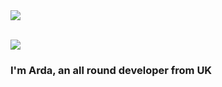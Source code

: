 <!--
**ArdaBalkir/ArdaBalkir** is a ✨ _special_ ✨ repository because its `README.md` (this file) appears on your GitHub profile.

Here are some ideas to get you started:

- 🔭 I’m currently working on ...
- 🌱 I’m currently learning ...
- 👯 I’m looking to collaborate on ...
- 🤔 I’m looking for help with ...
- 💬 Ask me about ...
- 📫 How to reach me: ...
- 😄 Pronouns: ...
- ⚡ Fun fact: ...
-->

<div align="left">
<img src="https://komarev.com/ghpvc/?username=ArdaBalkir&color=dc143c" align="center" />
</div>
<br>
<p>
<a href="https://www.linkedin.com/in/arda-balkir-63b26b1b8/"><img src="https://img.shields.io/badge/LinkedIn-0077B5?style=for-the-badge&logo=linkedin&logoColor=white"></a>
</p>

### I'm Arda, an all round developer from UK  
  


<!--available I’m currently working on [Cheese Expert, a quality assessment](https://github.com/ArdaBalkir/CheeseInterfaceFlask) and FastAPI [online](http://abalkir2014.pythonanywhere.com/)-->
 

<br/>  

<!--p><img align="left" src="https://github-readme-stats.vercel.app/api/top-langs?username=ardabalkir&show_icons=true&locale=en&layout=compact" alt="ardabalkir" /></p>

<!--
<p>&nbsp;<img align="center" src="https://github-readme-stats.vercel.app/api?username=ardabalkir&show_icons=true&locale=en" alt="ardabalkir" /></p>
-->

